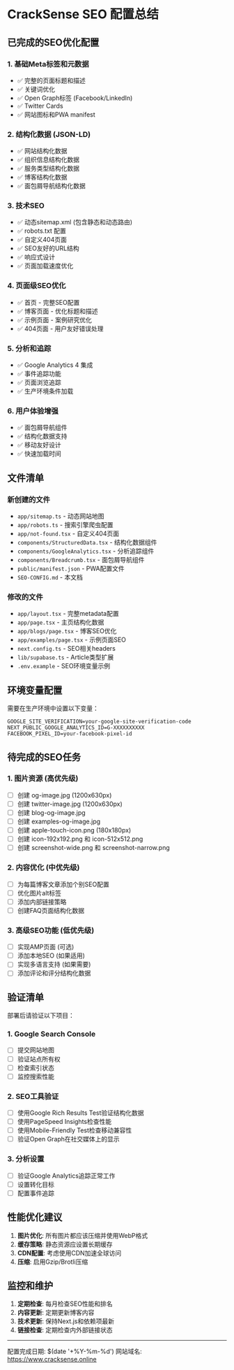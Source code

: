 # CrackSense SEO 配置总结

## 已完成的SEO优化配置

### 1. 基础Meta标签和元数据
- ✅ 完整的页面标题和描述
- ✅ 关键词优化
- ✅ Open Graph标签 (Facebook/LinkedIn)
- ✅ Twitter Cards
- ✅ 网站图标和PWA manifest

### 2. 结构化数据 (JSON-LD)
- ✅ 网站结构化数据
- ✅ 组织信息结构化数据
- ✅ 服务类型结构化数据
- ✅ 博客结构化数据
- ✅ 面包屑导航结构化数据

### 3. 技术SEO
- ✅ 动态sitemap.xml (包含静态和动态路由)
- ✅ robots.txt 配置
- ✅ 自定义404页面
- ✅ SEO友好的URL结构
- ✅ 响应式设计
- ✅ 页面加载速度优化

### 4. 页面级SEO优化
- ✅ 首页 - 完整SEO配置
- ✅ 博客页面 - 优化标题和描述
- ✅ 示例页面 - 案例研究优化
- ✅ 404页面 - 用户友好错误处理

### 5. 分析和追踪
- ✅ Google Analytics 4 集成
- ✅ 事件追踪功能
- ✅ 页面浏览追踪
- ✅ 生产环境条件加载

### 6. 用户体验增强
- ✅ 面包屑导航组件
- ✅ 结构化数据支持
- ✅ 移动友好设计
- ✅ 快速加载时间

## 文件清单

### 新创建的文件
- `app/sitemap.ts` - 动态网站地图
- `app/robots.ts` - 搜索引擎爬虫配置
- `app/not-found.tsx` - 自定义404页面
- `components/StructuredData.tsx` - 结构化数据组件
- `components/GoogleAnalytics.tsx` - 分析追踪组件
- `components/Breadcrumb.tsx` - 面包屑导航组件
- `public/manifest.json` - PWA配置文件
- `SEO-CONFIG.md` - 本文档

### 修改的文件
- `app/layout.tsx` - 完整metadata配置
- `app/page.tsx` - 主页结构化数据
- `app/blogs/page.tsx` - 博客SEO优化
- `app/examples/page.tsx` - 示例页面SEO
- `next.config.ts` - SEO相关headers
- `lib/supabase.ts` - Article类型扩展
- `.env.example` - SEO环境变量示例

## 环境变量配置

需要在生产环境中设置以下变量：
```env
GOOGLE_SITE_VERIFICATION=your-google-site-verification-code
NEXT_PUBLIC_GOOGLE_ANALYTICS_ID=G-XXXXXXXXXX
FACEBOOK_PIXEL_ID=your-facebook-pixel-id
```

## 待完成的SEO任务

### 1. 图片资源 (高优先级)
- [ ] 创建 og-image.jpg (1200x630px)
- [ ] 创建 twitter-image.jpg (1200x630px) 
- [ ] 创建 blog-og-image.jpg
- [ ] 创建 examples-og-image.jpg
- [ ] 创建 apple-touch-icon.png (180x180px)
- [ ] 创建 icon-192x192.png 和 icon-512x512.png
- [ ] 创建 screenshot-wide.png 和 screenshot-narrow.png

### 2. 内容优化 (中优先级)
- [ ] 为每篇博客文章添加个别SEO配置
- [ ] 优化图片alt标签
- [ ] 添加内部链接策略
- [ ] 创建FAQ页面结构化数据

### 3. 高级SEO功能 (低优先级)
- [ ] 实现AMP页面 (可选)
- [ ] 添加本地SEO (如果适用)
- [ ] 实现多语言支持 (如果需要)
- [ ] 添加评论和评分结构化数据

## 验证清单

部署后请验证以下项目：

### 1. Google Search Console
- [ ] 提交网站地图
- [ ] 验证站点所有权
- [ ] 检查索引状态
- [ ] 监控搜索性能

### 2. SEO工具验证
- [ ] 使用Google Rich Results Test验证结构化数据
- [ ] 使用PageSpeed Insights检查性能
- [ ] 使用Mobile-Friendly Test检查移动兼容性
- [ ] 验证Open Graph在社交媒体上的显示

### 3. 分析设置
- [ ] 验证Google Analytics追踪正常工作
- [ ] 设置转化目标
- [ ] 配置事件追踪

## 性能优化建议

1. **图片优化**: 所有图片都应该压缩并使用WebP格式
2. **缓存策略**: 静态资源应设置长期缓存
3. **CDN配置**: 考虑使用CDN加速全球访问
4. **压缩**: 启用Gzip/Brotli压缩

## 监控和维护

1. **定期检查**: 每月检查SEO性能和排名
2. **内容更新**: 定期更新博客内容
3. **技术更新**: 保持Next.js和依赖项最新
4. **链接检查**: 定期检查内外部链接状态

---

配置完成日期: $(date '+%Y-%m-%d')
网站域名: https://www.cracksense.online